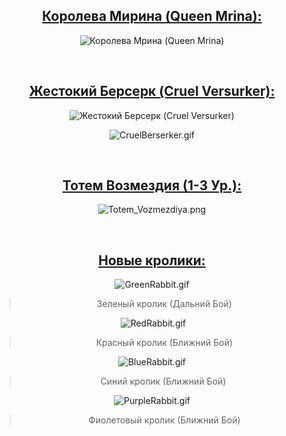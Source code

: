 <h2 style="text-align:center"><a href="https://github.com/Aksel911/R2-Textures/tree/main/--%3D%3DMONSTER%20ITEM%20ARMOR%20MODELS%20FULL%3D%3D--/%5BKOREA%20OFF%202023%5D%20Модели%20монстров/%5B6.22.2023%5D%20Новые%20модели/Королева%20Мирина%20(Queen%20Mrina)">Королева Мирина (Queen Mrina):</a></h2>

<p style="text-align:center"><img alt="Королева Мрина (Queen Mrina)" src="https://sun6-23.userapi.com/impg/JD9tVohJJqrG5WnRMz-MAnYMtTx28wEdNVQ4wQ/C_yGJf-CQFs.jpg?size=523x702&amp;quality=96&amp;sign=728ada3137c914b4528c89768f8a1d5d&amp;type=album" /></p>

<p style="text-align:center">&nbsp;</p>

<h2 style="text-align:center"><a href="https://github.com/Aksel911/R2-Textures/tree/main/--%3D%3DMONSTER%20ITEM%20ARMOR%20MODELS%20FULL%3D%3D--/%5BKOREA%20OFF%202023%5D%20Модели%20монстров/%5B6.22.2023%5D%20Новые%20модели/Жестокий%20Берсерк%20(Cruel%20Versurker)">Жестокий Берсерк (Cruel Versurker):</a></h2>

<p style="text-align:center"><img alt="Жестокий Берсерк (Cruel Versurker)" src="https://sun9-80.userapi.com/impg/NOJlNuQNT_d-cWzj4npHlyNYCA3xH4wheb97cg/NJWLX4WGXUs.jpg?size=652x750&amp;quality=96&amp;sign=fa16af6290b33da5df183aa050efc170&amp;type=album" /></p>

<p style="text-align:center"><img alt="CruelBerserker.gif" src="https://github.com/Aksel911/R2-Textures/blob/main/--==MONSTER%20ITEM%20ARMOR%20MODELS%20FULL==--/%5BKOREA%20OFF%202023%5D%20%D0%9C%D0%BE%D0%B4%D0%B5%D0%BB%D0%B8%20%D0%BC%D0%BE%D0%BD%D1%81%D1%82%D1%80%D0%BE%D0%B2/%5B6.22.2023%5D%20%D0%9D%D0%BE%D0%B2%D1%8B%D0%B5%20%D0%BC%D0%BE%D0%B4%D0%B5%D0%BB%D0%B8/%5B129726%5D%20%D0%96%D0%B5%D1%81%D1%82%D0%BE%D0%BA%D0%B8%D0%B9%20%D0%91%D0%B5%D1%80%D1%81%D0%B5%D1%80%D0%BA%20(Cruel%20Versurker)/CruelBerserker.gif?raw=true" /></p>

<p style="text-align:center">&nbsp;</p>

<h2 style="text-align:center"><a href="https://github.com/Aksel911/R2-Textures/tree/main/--%3D%3DMONSTER%20ITEM%20ARMOR%20MODELS%20FULL%3D%3D--/%5BKOREA%20OFF%202023%5D%20Модели%20монстров/%5B6.22.2023%5D%20Новые%20модели/Тотем%20Возмездия%20(Totem%20of%20Retribution)">Тотем Возмездия (1-3 Ур.):</a></h2>

<p style="text-align:center"><img alt="Totem_Vozmezdiya.png" src="https://github.com/Aksel911/R2-Textures/blob/main/--==MONSTER%20ITEM%20ARMOR%20MODELS%20FULL==--/%5BKOREA%20OFF%202023%5D%20%D0%9C%D0%BE%D0%B4%D0%B5%D0%BB%D0%B8%20%D0%BC%D0%BE%D0%BD%D1%81%D1%82%D1%80%D0%BE%D0%B2/%5B6.22.2023%5D%20%D0%9D%D0%BE%D0%B2%D1%8B%D0%B5%20%D0%BC%D0%BE%D0%B4%D0%B5%D0%BB%D0%B8/%D0%A2%D0%BE%D1%82%D0%B5%D0%BC%20%D0%92%D0%BE%D0%B7%D0%BC%D0%B5%D0%B7%D0%B4%D0%B8%D1%8F%20(Totem%20of%20Retribution)/Totem_Vozmezdiya.png?raw=true" /></p>

<p style="text-align:center">&nbsp;</p>

<h2 style="text-align:center"><a href="https://github.com/Aksel911/R2-Textures/tree/main/--%3D%3DMONSTER%20ITEM%20ARMOR%20MODELS%20FULL%3D%3D--/%5BKOREA%20OFF%202023%5D%20Модели%20монстров/%5B6.22.2023%5D%20Новые%20модели/Кролики%20(Rabbits)">Новые кролики:</a></h2>

<p style="text-align:center"><img alt="GreenRabbit.gif" src="https://github.com/Aksel911/R2-Textures/blob/main/--==MONSTER%20ITEM%20ARMOR%20MODELS%20FULL==--/%5BKOREA%20OFF%202023%5D%20%D0%9C%D0%BE%D0%B4%D0%B5%D0%BB%D0%B8%20%D0%BC%D0%BE%D0%BD%D1%81%D1%82%D1%80%D0%BE%D0%B2/%5B6.22.2023%5D%20%D0%9D%D0%BE%D0%B2%D1%8B%D0%B5%20%D0%BC%D0%BE%D0%B4%D0%B5%D0%BB%D0%B8/%D0%9A%D1%80%D0%BE%D0%BB%D0%B8%D0%BA%D0%B8%20(Rabbits)/%D0%97%D0%B5%D0%BB%D0%B5%D0%BD%D1%8B%D0%B9%20%D0%BA%D1%80%D0%BE%D0%BB%D0%B8%D0%BA/GreenRabbit.gif?raw=true" /></p>

<blockquote>
<p style="text-align:center">Зеленый кролик (Дальний Бой)</p>
</blockquote>

<p style="text-align:center">&nbsp;<img alt="RedRabbit.gif" src="https://github.com/Aksel911/R2-Textures/blob/main/--==MONSTER%20ITEM%20ARMOR%20MODELS%20FULL==--/%5BKOREA%20OFF%202023%5D%20%D0%9C%D0%BE%D0%B4%D0%B5%D0%BB%D0%B8%20%D0%BC%D0%BE%D0%BD%D1%81%D1%82%D1%80%D0%BE%D0%B2/%5B6.22.2023%5D%20%D0%9D%D0%BE%D0%B2%D1%8B%D0%B5%20%D0%BC%D0%BE%D0%B4%D0%B5%D0%BB%D0%B8/%D0%9A%D1%80%D0%BE%D0%BB%D0%B8%D0%BA%D0%B8%20(Rabbits)/%D0%9A%D1%80%D0%B0%D1%81%D0%BD%D1%8B%D0%B9%20%D0%BA%D1%80%D0%BE%D0%BB%D0%B8%D0%BA/RedRabbit.gif?raw=true" /></p>

<blockquote>
<p style="text-align:center">Красный кролик (Ближний Бой)</p>
</blockquote>

<p style="text-align:center"><img alt="BlueRabbit.gif" src="https://github.com/Aksel911/R2-Textures/blob/main/--==MONSTER%20ITEM%20ARMOR%20MODELS%20FULL==--/%5BKOREA%20OFF%202023%5D%20%D0%9C%D0%BE%D0%B4%D0%B5%D0%BB%D0%B8%20%D0%BC%D0%BE%D0%BD%D1%81%D1%82%D1%80%D0%BE%D0%B2/%5B6.22.2023%5D%20%D0%9D%D0%BE%D0%B2%D1%8B%D0%B5%20%D0%BC%D0%BE%D0%B4%D0%B5%D0%BB%D0%B8/%D0%9A%D1%80%D0%BE%D0%BB%D0%B8%D0%BA%D0%B8%20(Rabbits)/%D0%A1%D0%B8%D0%BD%D0%B8%D0%B9%20%D0%BA%D1%80%D0%BE%D0%BB%D0%B8%D0%BA/BlueRabbit.gif?raw=true" /></p>

<blockquote>
<p style="text-align:center">Синий кролик (Ближний Бой)&nbsp;</p>
</blockquote>

<p style="text-align:center"><img alt="PurpleRabbit.gif" src="https://github.com/Aksel911/R2-Textures/blob/main/--==MONSTER%20ITEM%20ARMOR%20MODELS%20FULL==--/%5BKOREA%20OFF%202023%5D%20%D0%9C%D0%BE%D0%B4%D0%B5%D0%BB%D0%B8%20%D0%BC%D0%BE%D0%BD%D1%81%D1%82%D1%80%D0%BE%D0%B2/%5B6.22.2023%5D%20%D0%9D%D0%BE%D0%B2%D1%8B%D0%B5%20%D0%BC%D0%BE%D0%B4%D0%B5%D0%BB%D0%B8/%D0%9A%D1%80%D0%BE%D0%BB%D0%B8%D0%BA%D0%B8%20(Rabbits)/%D0%A4%D0%B8%D0%BE%D0%BB%D0%B5%D1%82%D0%BE%D0%B2%D1%8B%D0%B9%20%D0%BA%D1%80%D0%BE%D0%BB%D0%B8%D0%BA/PurpleRabbit.gif?raw=true" /></p>

<blockquote>
<p style="text-align:center">Фиолетовый кролик (Ближний Бой)</p>
</blockquote>
